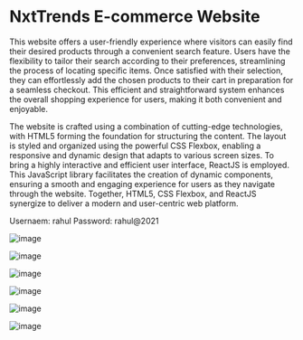 # NxtTrends E-commerce Website

This website offers a user-friendly experience where visitors can easily find their desired products through a convenient search feature. Users have the flexibility to tailor their search according to their preferences, streamlining the process of locating specific items. Once satisfied with their selection, they can effortlessly add the chosen products to their cart in preparation for a seamless checkout. This efficient and straightforward system enhances the overall shopping experience for users, making it both convenient and enjoyable.

The website is crafted using a combination of cutting-edge technologies, with HTML5 forming the foundation for structuring the content. The layout is styled and organized using the powerful CSS Flexbox, enabling a responsive and dynamic design that adapts to various screen sizes. To bring a highly interactive and efficient user interface, ReactJS is employed. This JavaScript library facilitates the creation of dynamic components, ensuring a smooth and engaging experience for users as they navigate through the website. Together, HTML5, CSS Flexbox, and ReactJS synergize to deliver a modern and user-centric web platform.

Usernaem: rahul
Password: rahul@2021


![image](https://github.com/kulhara-ankit/ankit-nxt-trends-reactjs/assets/146313680/231f6168-4d49-488f-8ee4-735ca09321e3) 

![image](https://github.com/kulhara-ankit/ankit-nxt-trends-reactjs/assets/146313680/f6047d4d-c799-41eb-9719-23b00a975869)

![image](https://github.com/kulhara-ankit/ankit-nxt-trends-reactjs/assets/146313680/fed15cbb-32f5-4c7c-8c6e-0740ea5ce660)

![image](https://github.com/kulhara-ankit/ankit-nxt-trends-reactjs/assets/146313680/509f7790-20e0-4411-aa5f-2b49b34efe04)

![image](https://github.com/kulhara-ankit/ankit-nxt-trends-reactjs/assets/146313680/d511de11-65c3-4d75-90f7-a7f2bb5b13a2)

![image](https://github.com/kulhara-ankit/ankit-nxt-trends-reactjs/assets/146313680/b60e5d66-333f-4e6d-a2a5-ed1f30a1819b)





